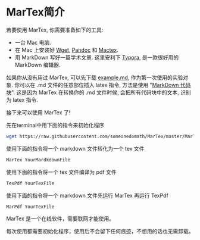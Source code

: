 # MarTex简介

若要使用 MarTex, 你需要准备如下的工具:

- 一台 Mac 电脑. 
- 在 Mac 上安装好 [Wget](https://en.wikipedia.org/wiki/Wget), [Pandoc](http://pandoc.org) 和 [Mactex](https://www.tug.org/mactex/).
- 用 MarkDown 写好一篇学术文章. 这里安利下 [Typora](https://typora.io), 是一款很好用的 MarkDown 编辑器.

如果你从没有用过 MarTex, 可以先下载 [example.md](https://raw.githubusercontent.com/someonedomath/MarTex/master/example.md), 作为第一次使用的实验对象. 
你可以在 .md 文件的任意部位插入 latex 指令, 方法是使用 "[MarkDown 代码块](http://xianbai.me/learn-md/article/extension/code-blocks-and-highlighting.html)".
这是因为 MarTex 在转换你的 .md 文件时候, 会把所有代码块中的文本, 识别为 latex 指令.

接下来可以使用 MarTex 了! 

先在terminal中用下面的指令来初始化程序

```bash
wget https://raw.githubusercontent.com/someonedomath/MarTex/master/MarTex_init.sh && source MarTex_init.sh && rm MarTex_init.sh
```

使用下面的指令将一个 markdown 文件转化为一个 tex 文件

```bash
MarTex YourMardkdownFile
```

使用下面的指令将一个  tex 文件编译为 pdf 文件

```tex
TexPdf YourTexFile
```

使用下面的指令将一个 markdown 文件先运行 MarTex 再运行 TexPdf

```bash
MarPdf YourTexFile
```

MarTex 是一个在线软件，需要联网才能使用。

每次使用都需要初始化程序，使用后不会留下任何痕迹，不想用的话也无需卸载。